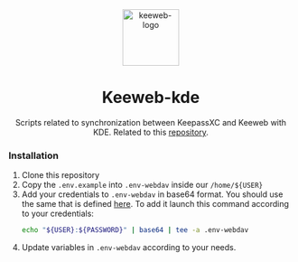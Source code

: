 <div align="center">

<img src="https://encrypted-tbn0.gstatic.com/images?q=tbn:ANd9GcSC-6DV_8BqR4hW5pHjuHwhhDPydavVltUBQxB84o3vQilrzSgkcLyxfjP2-vwPkmOUXKk&usqp=CAU" alt="keeweb-logo" width="100" height="100">

# Keeweb-kde

Scripts related to synchronization between KeepassXC and Keeweb with KDE.
Related to this [repository](https://github.com/GridexX/keeweb).
</div>

### Installation
1. Clone this repository
1. Copy the `.env.example` into `.env-webdav` inside our `/home/${USER}` 
1. Add your credentials to `.env-webdav` in base64 format. You should use the same that is defined [here](https://github.com/GridexX/keeweb#installation). To add it launch this command according to your credentials:
   ```bash
   echo "${USER}:${PASSWORD}" | base64 | tee -a .env-webdav
    ```
1. Update variables in `.env-webdav` according to your needs.